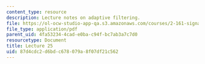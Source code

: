 ```yaml
---
content_type: resource
description: Lecture notes on adaptive filtering.
file: https://ol-ocw-studio-app-qa.s3.amazonaws.com/courses/2-161-signal-processing-continuous-and-discrete-fall-2008/87d4cdc2d6bdc678079a8f07df21c562_lecture_25.pdf
file_type: application/pdf
parent_uid: 4fa53234-4cad-e0ba-c94f-bc7ab3a7c7d0
resourcetype: Document
title: Lecture 25
uid: 87d4cdc2-d6bd-c678-079a-8f07df21c562
---
```

